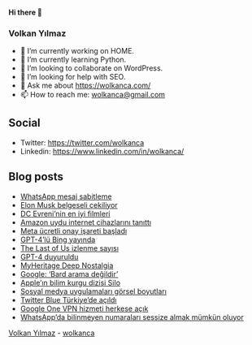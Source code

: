#### Hi there 👋

### Volkan Yılmaz

- 🔭 I’m currently working on HOME.
- 🌱 I’m currently learning Python.
- 👯 I’m looking to collaborate on WordPress.
- 🤔 I’m looking for help with SEO.
- 💬 Ask me about https://wolkanca.com/
- 📫 How to reach me: wolkanca@gmail.com

## Social
- Twitter: https://twitter.com/wolkanca
- Linkedin: https://www.linkedin.com/in/wolkanca/



## Blog posts
<!-- BLOG-POST-LIST:START -->
- [WhatsApp mesaj sabitleme](https://wolkanca.com/whatsapp-mesaj-sabitleme/)
- [Elon Musk belgeseli çekiliyor](https://wolkanca.com/elon-musk-belgeseli-cekiliyor/)
- [DC Evreni’nin en iyi filmleri](https://wolkanca.com/dc-evreninin-en-iyi-filmleri/)
- [Amazon uydu internet cihazlarını tanıttı](https://wolkanca.com/amazon-uydu-internet-cihazlarini-tanitti/)
- [Meta ücretli onay işareti başladı](https://wolkanca.com/meta-ucretli-onay-isareti-basladi/)
- [GPT-4’lü Bing yayında](https://wolkanca.com/gpt-4lu-bing-yayinda/)
- [The Last of Us izlenme sayısı](https://wolkanca.com/the-last-of-us-izlenme-sayisi/)
- [GPT-4 duyuruldu](https://wolkanca.com/gpt-4-duyuruldu/)
- [MyHeritage Deep Nostalgia](https://wolkanca.com/myheritage-deep-nostalgia/)
- [Google: ‘Bard arama değildir’](https://wolkanca.com/google-bard-arama-degildir/)
- [Apple’ın bilim kurgu dizisi Silo](https://wolkanca.com/applein-bilim-kurgu-dizisi-silo/)
- [Sosyal medya uygulamaları görsel boyutları](https://wolkanca.com/sosyal-medya-uygulamalari-gorsel-boyutlari/)
- [Twitter Blue Türkiye’de açıldı](https://wolkanca.com/twitter-blue-turkiyede-acildi/)
- [Google One VPN hizmeti herkese açık](https://wolkanca.com/google-one-vpn-hizmeti-herkese-acik/)
- [WhatsApp’da bilinmeyen numaraları sessize almak mümkün oluyor](https://wolkanca.com/whatsappda-bilinmeyen-numaralari-sessize-almak-mumkun-oluyor/)
<!-- BLOG-POST-LIST:END -->


[Volkan Yılmaz](https://volkanyilmaz.com.tr/) - [wolkanca](https://wolkanca.com/)
